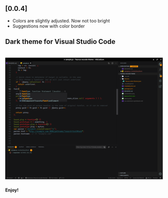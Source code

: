 ## [0.0.4]
- Colors are slightly adjusted. Now not too bright
- Suggestions now with color border

## Dark theme for Visual Studio Code

![Screenshot](https://raw.githubusercontent.com/Xyr0s1gn/Taurus-vscode-theme/master/screenshot.png "Screenshot")
=======

**Enjoy!**
